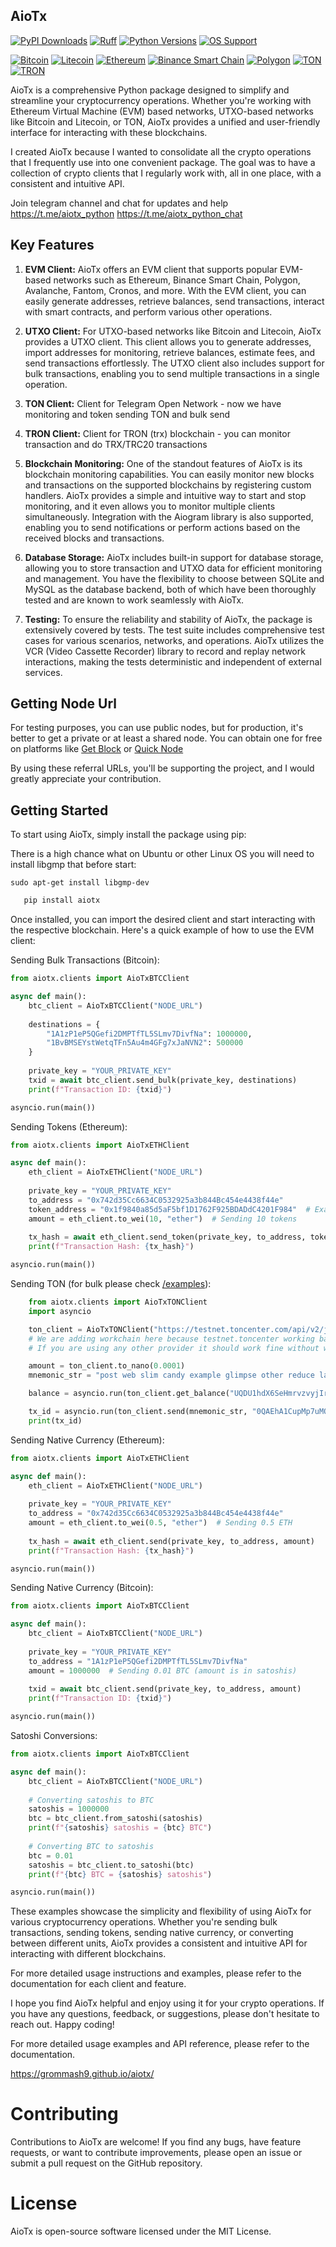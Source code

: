 ## AioTx

[![PyPI Downloads](https://img.shields.io/pypi/dm/aiotx.svg)](https://pypistats.org/packages/aiotx)
[![Ruff](https://img.shields.io/badge/code%20style-ruff-ff69b4.svg)](https://github.com/charliermarsh/ruff)
[![Python Versions](https://img.shields.io/pypi/pyversions/aiotx.svg)](https://pypi.org/project/aiotx/)
[![OS Support](https://img.shields.io/badge/OS-Windows%20%7C%20macOS%20%7C%20Linux-blue.svg)](https://pypi.org/project/aiotx/)

[![Bitcoin](https://img.shields.io/badge/Bitcoin-BTC-orange.svg)](https://bitcoin.org/)
[![Litecoin](https://img.shields.io/badge/Litecoin-LTC-lightgrey.svg)](https://litecoin.org/)
[![Ethereum](https://img.shields.io/badge/Ethereum-ETH-blue.svg)](https://ethereum.org/)
[![Binance Smart Chain](https://img.shields.io/badge/Binance%20Smart%20Chain-BSC-yellow.svg)](https://www.binance.org/en/smartChain)
[![Polygon](https://img.shields.io/badge/Polygon-MATIC-purple.svg)](https://polygon.technology/)
[![TON](https://img.shields.io/badge/TON-TON-blue.svg)](https://ton.org/)
[![TRON](https://img.shields.io/badge/TRON-TRX-red.svg)](https://tron.network/)

AioTx is a comprehensive Python package designed to simplify and streamline your cryptocurrency operations. Whether you're working with Ethereum Virtual Machine (EVM) based networks, UTXO-based networks like Bitcoin and Litecoin, or TON, AioTx provides a unified and user-friendly interface for interacting with these blockchains.

I created AioTx because I wanted to consolidate all the crypto operations that I frequently use into one convenient package. The goal was to have a collection of crypto clients that I regularly work with, all in one place, with a consistent and intuitive API.

Join telegram channel and chat for updates and help
https://t.me/aiotx_python
https://t.me/aiotx_python_chat

Key Features
------------

1. **EVM Client:** AioTx offers an EVM client that supports popular EVM-based networks such as Ethereum, Binance Smart Chain, Polygon, Avalanche, Fantom, Cronos, and more. With the EVM client, you can easily generate addresses, retrieve balances, send transactions, interact with smart contracts, and perform various other operations.

2. **UTXO Client:** For UTXO-based networks like Bitcoin and Litecoin, AioTx provides a UTXO client. This client allows you to generate addresses, import addresses for monitoring, retrieve balances, estimate fees, and send transactions effortlessly. The UTXO client also includes support for bulk transactions, enabling you to send multiple transactions in a single operation.

3. **TON Client:** Client for Telegram Open Network - now we have monitoring and token sending TON and bulk send

4. **TRON Client:** Client for TRON (trx) blockchain - you can monitor transaction and do TRX/TRC20 transactions

5. **Blockchain Monitoring:** One of the standout features of AioTx is its blockchain monitoring capabilities. You can easily monitor new blocks and transactions on the supported blockchains by registering custom handlers. AioTx provides a simple and intuitive way to start and stop monitoring, and it even allows you to monitor multiple clients simultaneously. Integration with the Aiogram library is also supported, enabling you to send notifications or perform actions based on the received blocks and transactions.

6. **Database Storage:** AioTx includes built-in support for database storage, allowing you to store transaction and UTXO data for efficient monitoring and management. You have the flexibility to choose between SQLite and MySQL as the database backend, both of which have been thoroughly tested and are known to work seamlessly with AioTx.

7. **Testing:** To ensure the reliability and stability of AioTx, the package is extensively covered by tests. The test suite includes comprehensive test cases for various scenarios, networks, and operations. AioTx utilizes the VCR (Video Cassette Recorder) library to record and replay network interactions, making the tests deterministic and independent of external services.

Getting Node Url
----------------

For testing purposes, you can use public nodes, but for production, it's better to get a private or at least a shared node. You can obtain one for free on platforms like [Get Block](https://account.getblock.io/sign-in?ref=NWUzNjUzNjktY2EzMy01YzI3LWFlZDUtZjYzYmM1OWU0NmFk) or [Quick Node](https://www.quicknode.com/?via=aiotx)

By using these referral URLs, you'll be supporting the project, and I would greatly appreciate your contribution.


Getting Started
---------------

To start using AioTx, simply install the package using pip:

There is a high chance what on Ubuntu or other Linux OS you will need to install libgmp that before start:
```
sudo apt-get install libgmp-dev
```

```python
   pip install aiotx
```

Once installed, you can import the desired client and start interacting with the respective blockchain. Here's a quick example of how to use the EVM client:

Sending Bulk Transactions (Bitcoin):
```python
from aiotx.clients import AioTxBTCClient

async def main():
    btc_client = AioTxBTCClient("NODE_URL")
    
    destinations = {
        "1A1zP1eP5QGefi2DMPTfTL5SLmv7DivfNa": 1000000,
        "1BvBMSEYstWetqTFn5Au4m4GFg7xJaNVN2": 500000
    }
    
    private_key = "YOUR_PRIVATE_KEY"
    txid = await btc_client.send_bulk(private_key, destinations)
    print(f"Transaction ID: {txid}")

asyncio.run(main())
```

Sending Tokens (Ethereum):
```python
from aiotx.clients import AioTxETHClient

async def main():
    eth_client = AioTxETHClient("NODE_URL")
    
    private_key = "YOUR_PRIVATE_KEY"
    to_address = "0x742d35Cc6634C0532925a3b844Bc454e4438f44e"
    token_address = "0x1f9840a85d5aF5bf1D1762F925BDADdC4201F984"  # Example token address (Uniswap)
    amount = eth_client.to_wei(10, "ether")  # Sending 10 tokens
    
    tx_hash = await eth_client.send_token(private_key, to_address, token_address, amount)
    print(f"Transaction Hash: {tx_hash}")

asyncio.run(main())
```

Sending TON (for bulk please check [/examples](https://github.com/Grommash9/aiotx/tree/main/examples)):
```python
    from aiotx.clients import AioTxTONClient
    import asyncio

    ton_client = AioTxTONClient("https://testnet.toncenter.com/api/v2/jsonRPC", workchain=0)
    # We are adding workchain here because testnet.toncenter working bad and identify itself as -1 but it should be 0
    # If you are using any other provider it should work fine without workchain param

    amount = ton_client.to_nano(0.0001)
    mnemonic_str = "post web slim candy example glimpse other reduce layer way ordinary hidden dwarf marble fancy gym client soul speed enforce drift huge upset oblige"

    balance = asyncio.run(ton_client.get_balance("UQDU1hdX6SeHmrvzvyjIrLEWUAdJUJar2sw8haIuT_5n-FLh"))

    tx_id = asyncio.run(ton_client.send(mnemonic_str, "0QAEhA1CupMp7uMOUfHHoh7sqAMNu1xQOydf8fQf-ATpkbpT", amount))
    print(tx_id)
```

Sending Native Currency (Ethereum):
```python
from aiotx.clients import AioTxETHClient

async def main():
    eth_client = AioTxETHClient("NODE_URL")
    
    private_key = "YOUR_PRIVATE_KEY"
    to_address = "0x742d35Cc6634C0532925a3b844Bc454e4438f44e"
    amount = eth_client.to_wei(0.5, "ether")  # Sending 0.5 ETH
    
    tx_hash = await eth_client.send(private_key, to_address, amount)
    print(f"Transaction Hash: {tx_hash}")

asyncio.run(main())
```

Sending Native Currency (Bitcoin):
```python
from aiotx.clients import AioTxBTCClient

async def main():
    btc_client = AioTxBTCClient("NODE_URL")
    
    private_key = "YOUR_PRIVATE_KEY"
    to_address = "1A1zP1eP5QGefi2DMPTfTL5SLmv7DivfNa"
    amount = 1000000  # Sending 0.01 BTC (amount is in satoshis)
    
    txid = await btc_client.send(private_key, to_address, amount)
    print(f"Transaction ID: {txid}")

asyncio.run(main())
```

Satoshi Conversions:
```python
from aiotx.clients import AioTxBTCClient

async def main():
    btc_client = AioTxBTCClient("NODE_URL")
    
    # Converting satoshis to BTC
    satoshis = 1000000
    btc = btc_client.from_satoshi(satoshis)
    print(f"{satoshis} satoshis = {btc} BTC")
    
    # Converting BTC to satoshis
    btc = 0.01
    satoshis = btc_client.to_satoshi(btc)
    print(f"{btc} BTC = {satoshis} satoshis")

asyncio.run(main())
```

These examples showcase the simplicity and flexibility of using AioTx for various cryptocurrency operations. Whether you're sending bulk transactions, sending tokens, sending native currency, or converting between different units, AioTx provides a consistent and intuitive API for interacting with different blockchains.


For more detailed usage instructions and examples, please refer to the documentation for each client and feature.

I hope you find AioTx helpful and enjoy using it for your crypto operations. If you have any questions, feedback, or suggestions, please don't hesitate to reach out. Happy coding!

For more detailed usage examples and API reference, please refer to the documentation.

https://grommash9.github.io/aiotx/

# Contributing
Contributions to AioTx are welcome! If you find any bugs, have feature requests, or want to contribute improvements, please open an issue or submit a pull request on the GitHub repository.

# License
AioTx is open-source software licensed under the MIT License.
